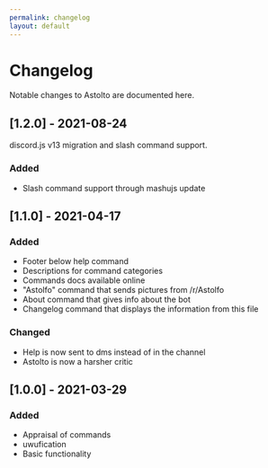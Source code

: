 ```yaml
---
permalink: changelog
layout: default
---
```


# Changelog

Notable changes to Astolto are documented here.

## [1.2.0] - 2021-08-24

discord.js v13 migration and slash command support.

### Added

- Slash command support through mashujs update

## [1.1.0] - 2021-04-17

### Added

- Footer below help command
- Descriptions for command categories
- Commands docs available online
- "Astolfo" command that sends pictures from /r/Astolfo
- About command that gives info about the bot
- Changelog command that displays the information from this file

### Changed

- Help is now sent to dms instead of in the channel
- Astolto is now a harsher critic

## [1.0.0] - 2021-03-29

### Added

- Appraisal of commands
- uwufication
- Basic functionality

